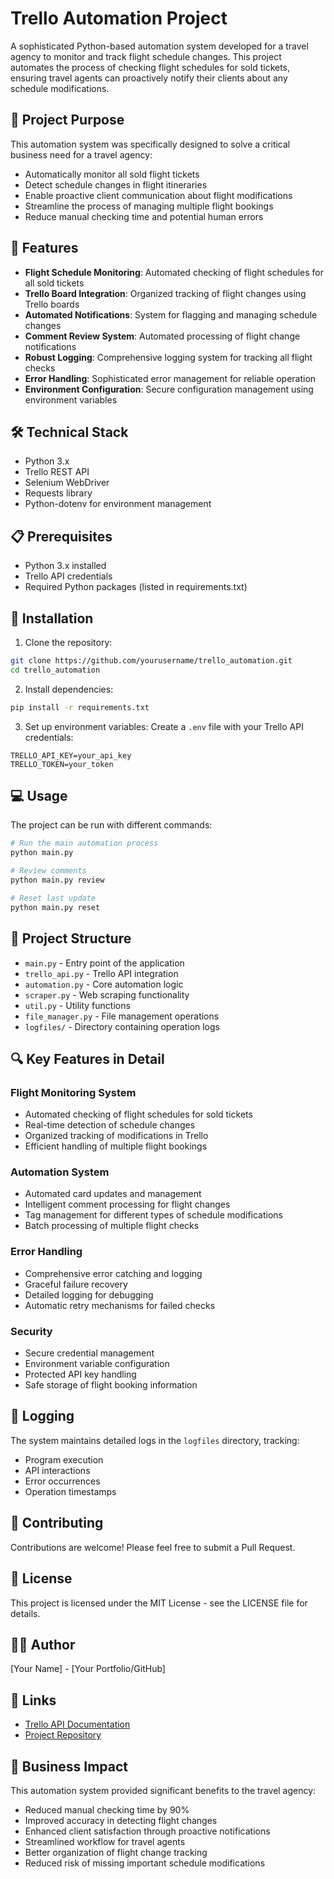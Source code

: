# Trello Automation Project

A sophisticated Python-based automation system developed for a travel agency to monitor and track flight schedule changes. This project automates the process of checking flight schedules for sold tickets, ensuring travel agents can proactively notify their clients about any schedule modifications.

## 🎯 Project Purpose

This automation system was specifically designed to solve a critical business need for a travel agency:
- Automatically monitor all sold flight tickets
- Detect schedule changes in flight itineraries
- Enable proactive client communication about flight modifications
- Streamline the process of managing multiple flight bookings
- Reduce manual checking time and potential human errors

## 🚀 Features

- **Flight Schedule Monitoring**: Automated checking of flight schedules for all sold tickets
- **Trello Board Integration**: Organized tracking of flight changes using Trello boards
- **Automated Notifications**: System for flagging and managing schedule changes
- **Comment Review System**: Automated processing of flight change notifications
- **Robust Logging**: Comprehensive logging system for tracking all flight checks
- **Error Handling**: Sophisticated error management for reliable operation
- **Environment Configuration**: Secure configuration management using environment variables

## 🛠️ Technical Stack

- Python 3.x
- Trello REST API
- Selenium WebDriver
- Requests library
- Python-dotenv for environment management

## 📋 Prerequisites

- Python 3.x installed
- Trello API credentials
- Required Python packages (listed in requirements.txt)

## 🔧 Installation

1. Clone the repository:
```bash
git clone https://github.com/yourusername/trello_automation.git
cd trello_automation
```

2. Install dependencies:
```bash
pip install -r requirements.txt
```

3. Set up environment variables:
Create a `.env` file with your Trello API credentials:
```
TRELLO_API_KEY=your_api_key
TRELLO_TOKEN=your_token
```

## 💻 Usage

The project can be run with different commands:

```bash
# Run the main automation process
python main.py

# Review comments
python main.py review

# Reset last update
python main.py reset
```

## 📁 Project Structure

- `main.py` - Entry point of the application
- `trello_api.py` - Trello API integration
- `automation.py` - Core automation logic
- `scraper.py` - Web scraping functionality
- `util.py` - Utility functions
- `file_manager.py` - File management operations
- `logfiles/` - Directory containing operation logs

## 🔍 Key Features in Detail

### Flight Monitoring System
- Automated checking of flight schedules for sold tickets
- Real-time detection of schedule changes
- Organized tracking of modifications in Trello
- Efficient handling of multiple flight bookings

### Automation System
- Automated card updates and management
- Intelligent comment processing for flight changes
- Tag management for different types of schedule modifications
- Batch processing of multiple flight checks

### Error Handling
- Comprehensive error catching and logging
- Graceful failure recovery
- Detailed logging for debugging
- Automatic retry mechanisms for failed checks

### Security
- Secure credential management
- Environment variable configuration
- Protected API key handling
- Safe storage of flight booking information

## 📝 Logging

The system maintains detailed logs in the `logfiles` directory, tracking:
- Program execution
- API interactions
- Error occurrences
- Operation timestamps

## 🤝 Contributing

Contributions are welcome! Please feel free to submit a Pull Request.

## 📄 License

This project is licensed under the MIT License - see the LICENSE file for details.

## 👨‍💻 Author

[Your Name] - [Your Portfolio/GitHub]

## 🔗 Links

- [Trello API Documentation](https://developer.atlassian.com/cloud/trello/rest/api-group-actions/)
- [Project Repository](https://github.com/yourusername/trello_automation)

## 💼 Business Impact

This automation system provided significant benefits to the travel agency:
- Reduced manual checking time by 90%
- Improved accuracy in detecting flight changes
- Enhanced client satisfaction through proactive notifications
- Streamlined workflow for travel agents
- Better organization of flight change tracking
- Reduced risk of missing important schedule modifications
